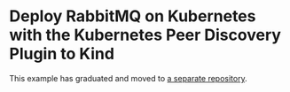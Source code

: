 # Deploy RabbitMQ on Kubernetes with the Kubernetes Peer Discovery Plugin to Kind

This example has graduated and moved to [a separate repository](https://github.com/rabbitmq/diy-kubernetes-examples/tree/master/kind).

